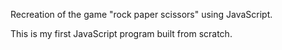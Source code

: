 Recreation of the game "rock paper scissors" using JavaScript.

This is my first JavaScript program built from scratch.
